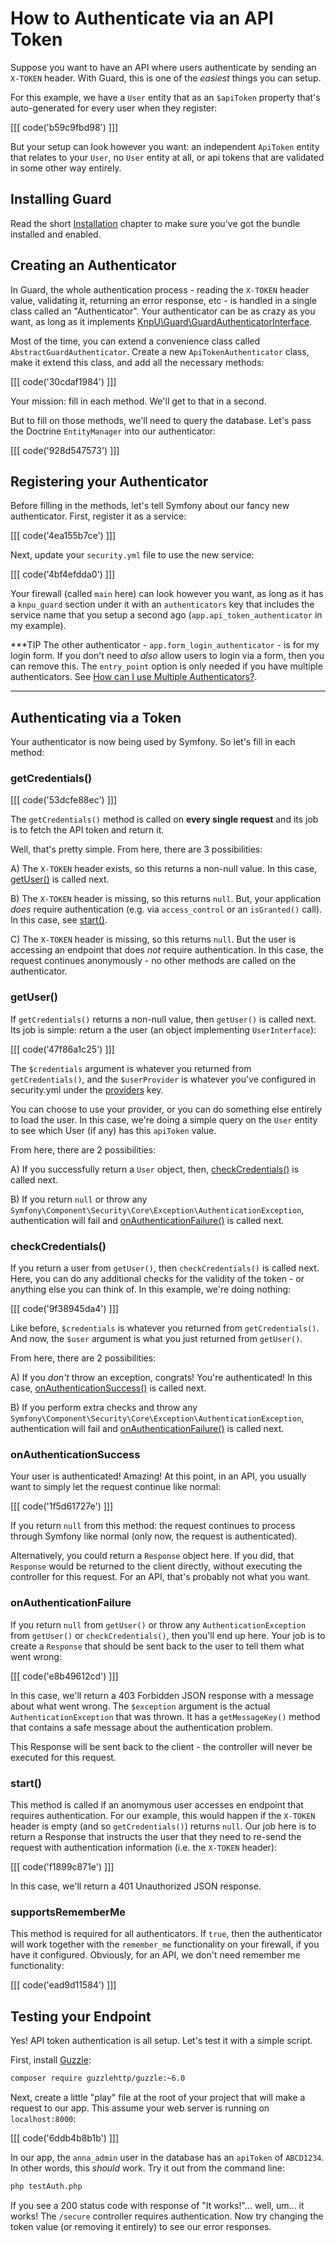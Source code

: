 # How to Authenticate via an API Token

Suppose you want to have an API where users authenticate by sending an `X-TOKEN`
header. With Guard, this is one of the *easiest* things you can setup.

For this example, we have a `User` entity that as an `$apiToken` property that's
auto-generated for every user when they register:

[[[ code('b59c9fbd98') ]]]

But your setup can look however you want: an independent `ApiToken` entity that relates
to your `User`, no `User` entity at all, or api tokens that are validated in some
other way entirely.

## Installing Guard

Read the short [Installation](installation) chapter to make sure you've got the
bundle installed and enabled.

## Creating an Authenticator

In Guard, the whole authentication process - reading the `X-TOKEN` header value,
validating it, returning an error response, etc - is handled in a single class called
an "Authenticator". Your authenticator can be as crazy as you want, as long as it
implements [KnpU\Guard\GuardAuthenticatorInterface](https://github.com/knpuniversity/KnpUGuard/blob/master/src/GuardAuthenticatorInterface.php).

Most of the time, you can extend a convenience class called `AbstractGuardAuthenticator`.
Create a new `ApiTokenAuthenticator` class, make it extend this class, and add all
the necessary methods:

[[[ code('30cdaf1984') ]]]

Your mission: fill in each method. We'll get to that in a second.

But to fill on those methods, we'll need to query the database. Let's pass the Doctrine
`EntityManager` into our authenticator:

[[[ code('928d547573') ]]]

## Registering your Authenticator

Before filling in the methods, let's tell Symfony about our fancy new authenticator.
First, register it as a service:

[[[ code('4ea155b7ce') ]]]

Next, update your `security.yml` file to use the new service:

[[[ code('4bf4efdda0') ]]]

Your firewall (called `main` here) can look however you want, as long as it has a
`knpu_guard` section under it with an `authenticators` key that includes the service
name that you setup a second ago (`app.api_token_authenticator` in my example).

***TIP
The other authenticator - `app.form_login_authenticator` - is for my login form.
If you don't need to *also* allow users to login via a form, then you can remove
this. The `entry_point` option is only needed if you have multiple authenticators.
See [How can I use Multiple Authenticators?](multiple-authenticators).
***

<a name="security-providers"></a>

## Authenticating via a Token

Your authenticator is now being used by Symfony. So let's fill in each method:

### getCredentials()

[[[ code('53dcfe88ec') ]]]

The `getCredentials()` method is called on **every single request** and its job is
to fetch the API token and return it.

Well, that's pretty simple. From here, there are 3 possibilities:

A) The `X-TOKEN` header exists, so this returns a non-null value. In this case,
[getUser()](#getUser) is called next.

B) The `X-TOKEN` header is missing, so this returns `null`. But, your application
*does* require authentication (e.g. via `access_control` or an `isGranted()` call).
In this case, see [start()](#start).

C) The `X-TOKEN` header is missing, so this returns `null`. But the user is accessing
an endpoint that does *not* require authentication. In this case, the request continues
anonymously - no other methods are called on the authenticator.

<a name="getUser"></a>

### getUser()

If `getCredentials()` returns a non-null value, then `getUser()` is called next.
Its job is simple: return a the user (an object implementing `UserInterface`):

[[[ code('47f86a1c25') ]]]

The `$credentials` argument is whatever you returned from `getCredentials()`, and
the `$userProvider` is whatever you've configured in security.yml under the
[providers](#security-providers) key.

You can choose to use your provider, or you can do something else entirely to load
the user. In this case, we're doing a simple query on the `User` entity to see which
User (if any) has this `apiToken` value.

From here, there are 2 possibilities:

A) If you successfully return a `User` object, then, [checkCredentials()](#checkCredentials)
is called next.

B) If you return `null` or throw any `Symfony\Component\Security\Core\Exception\AuthenticationException`,
authentication will fail and [onAuthenticationFailure()](#onAuthenticationFailure)
is called next.

<a name="checkCredentials"></a>

### checkCredentials()

If you return a user from `getUser()`, then `checkCredentials()` is called next.
Here, you can do any additional checks for the validity of the token - or anything
else you can think of. In this example, we're doing nothing:

[[[ code('9f38945da4') ]]]

Like before, `$credentials` is whatever you returned from `getCredentials()`. And
now, the `$user` argument is what you just returned from `getUser()`.

From here, there are 2 possibilities:

A) If you *don't* throw an exception, congrats! You're authenticated! In this case,
[onAuthenticationSuccess()](#onAuthenticationSuccess) is called next.

B) If you perform extra checks and throw any `Symfony\Component\Security\Core\Exception\AuthenticationException`,
authentication will fail and [onAuthenticationFailure()](#onAuthenticationFailure)
is called next.

<a name="onAuthenticationSuccess"></a>

### onAuthenticationSuccess

Your user is authenticated! Amazing! At this point, in an API, you usually want to
simply let the request continue like normal:

[[[ code('1f5d61727e') ]]]

If you return `null` from this method: the request continues to process through Symfony
like normal (only now, the request is authenticated).

Alternatively, you could return a `Response` object here. If you did, that `Response`
would be returned to the client directly, without executing the controller for this
request. For an API, that's probably not what you want.

<a name="onAuthenticationFailure"></a>

### onAuthenticationFailure

If you return `null` from `getUser()` or throw any `AuthenticationException` from
`getUser()` or `checkCredentials()`, then you'll end up here. Your job is to create
a `Response` that should be sent back to the user to tell them what went wrong:

[[[ code('e8b49612cd') ]]]

In this case, we'll return a 403 Forbidden JSON response with a message about what
went wrong. The `$exception` argument is the actual `AuthenticationException` that
was thrown. It has a `getMessageKey()` method that contains a safe message about
the authentication problem.

This Response will be sent back to the client - the controller will never be executed
for this request.

<a name="start"></a>

### start()

This method is called if an anomymous user accesses en endpoint that requires authentication.
For our example, this would happen if the `X-TOKEN` header is empty (and so `getCredentials()`)
returns `null`. Our job here is to return a Response that instructs the user that
they need to re-send the request with authentication information (i.e. the `X-TOKEN`
header):

[[[ code('f1899c871e') ]]]

In this case, we'll return a 401 Unauthorized JSON response.

### supportsRememberMe

This method is required for all authenticators. If `true`, then the authenticator
will work together with the `remember_me` functionality on your firewall, if you
have it configured. Obviously, for an API, we don't need remember me functionality:

[[[ code('ead9d11584') ]]]

## Testing your Endpoint

Yes! API token authentication is all setup. Let's test it with a simple script.

First, install [Guzzle](http://guzzle.readthedocs.org/en/latest/overview.html#installation):

```bash
composer require guzzlehttp/guzzle:~6.0
```

Next, create a little "play" file at the root of your project that will make a request
to our app. This assume your web server is running on `localhost:8000`:

[[[ code('6ddb4b8b1b') ]]]

In our app, the `anna_admin` user in the database has an `apiToken` of `ABCD1234`.
In other words, this *should* work. Try it out from the command line:

```bash
php testAuth.php
```

If you see a 200 status code with response of "It works!"... well, um... it works!
The `/secure` controller requires authentication. Now try changing the token value
(or removing it entirely) to see our error responses.
